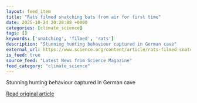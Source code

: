 ```yaml
---
layout: feed_item
title: "Rats filmed snatching bats from air for first time"
date: 2025-10-24 20:28:08 +0000
categories: [climate_science]
tags: []
keywords: ['snatching', 'filmed', 'rats']
description: "Stunning hunting behaviour captured in German cave"
external_url: https://www.science.org/content/article/rats-filmed-snatching-bats-air-first-time
is_feed: true
source_feed: "Latest News from Science Magazine"
feed_category: "climate_science"
---
```


Stunning hunting behaviour captured in German cave

[Read original article](https://www.science.org/content/article/rats-filmed-snatching-bats-air-first-time)

